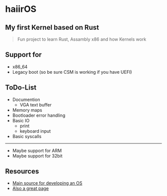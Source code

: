 # haiirOS

## My first Kernel based on Rust

> Fun project to learn Rust, Assambly x86 and how Kernels work

## Support for

* x86_64
* Legacy boot (so be sure CSM is working if you have UEFI)

## ToDo-List

* Documention
  * VGA text buffer
* Memory maps
* Bootloader error handling
* Basic IO
  * print
  * keyboard input
* Basic syscalls

---

* Maybe support for ARM
* Maybe support for 32bit

## Resources

* [Main source for developing an OS](wiki.osdev.org/Main_Page)
* [Also a great page](os.phil-opp.com/multiboot-kernel)
